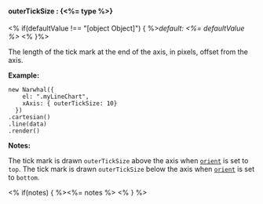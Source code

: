 #### **outerTickSize** : {<%= type %>}

<% if(defaultValue !== "[object Object]") { %>*default: <%= defaultValue %>* <% }%>

The length of the tick mark at the end of the axis, in pixels, offset from the axis.

**Example:**

	new Narwhal({
	    el: ".myLineChart",
	    xAxis: { outerTickSize: 10}
	  })
	.cartesian()
	.line(data)
	.render()

**Notes:**

The tick mark is drawn `outerTickSize` above the axis when [`orient`](#config_config.xAxis.orient) is set to `top`. The tick mark is drawn `outerTickSize` below the axis when [`orient`](#config_config.xAxis.orient) is set to `bottom`.

<% if(notes) { %><%= notes %> <% } %>

